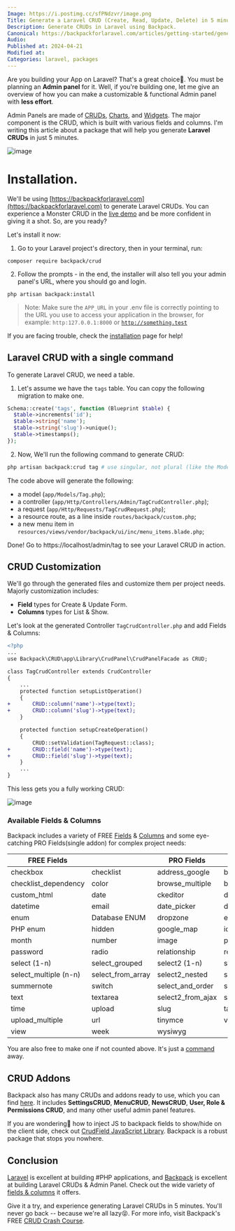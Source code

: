 ```yaml
---
Image: https://i.postimg.cc/sfPNdzvr/image.png
Title: Generate a Laravel CRUD (Create, Read, Update, Delete) in 5 minutes.
Description: Generate CRUDs in Laravel using Backpack.
Canonical: https://backpackforlaravel.com/articles/getting-started/generate-crud-create-read-update-delete-in-laravel-in-5-minutes
Audio:
Published at: 2024-04-21
Modified at:
Categories: laravel, packages
---
```


Are you building your App on Laravel? That's a great choice🎉. You must be planning an **Admin panel** for it. Well, if you're building one, let me give an overview of how you can make a customizable & functional Admin panel with **less effort**.

Admin Panels are made of [CRUDs](https://backpackforlaravel.com/docs/6.x/getting-started-basics#whats-a-crud), [Charts](https://backpackforlaravel.com/docs/6.x/base-widgets#chart-pro), and [Widgets](https://backpackforlaravel.com/docs/6.x/base-widgets). The major component is the CRUD, which is built with various fields and columns. I'm writing this article about a package that will help you generate **Laravel CRUDs** in just 5 minutes.

![image](https://i.postimg.cc/sfPNdzvr/image.png)

# Installation.

We'll be using [https://backpackforlaravel.com](https://backpackforlaravel.com) to generate Laravel CRUDs. You can experience a Monster CRUD in the [live demo](https://demo.backpackforlaravel.com/admin/monster) and be more confident in giving it a shot. So, are you ready?

Let's install it now:

1. Go to your Laravel project's directory, then in your terminal, run:


```shell
composer require backpack/crud
```

2. Follow the prompts - in the end, the installer will also tell you your admin panel's URL, where you should go and login.


```shell
php artisan backpack:install
```

> Note: Make sure the `APP_URL` in your .env file is correctly pointing to the URL you use to access your application in the browser, for example: `http:127.0.0.1:8000` or [`http://something.test`](http://something.test)

If you are facing trouble, check the [installation](https://backpackforlaravel.com/docs/6.x/installation) page for help!

## Laravel CRUD with a single command

To generate Laravel CRUD, we need a table.

1. Let's assume we have the `tags` table. You can copy the following migration to make one.


```php
Schema::create('tags', function (Blueprint $table) {
  $table->increments('id');
  $table->string('name');
  $table->string('slug')->unique();
  $table->timestamps();
});
```

2. Now, We'll run the following command to generate CRUD:


```bash
php artisan backpack:crud tag # use singular, not plural (like the Model name)
```

The code above will generate the following:

* a model (`app/Models/Tag.php`);
* a controller (`app/Http/Controllers/Admin/TagCrudController.php`);
* a request (`app/Http/Requests/TagCrudRequest.php`);
* a resource route, as a line inside `routes/backpack/custom.php`;
* a new menu item in `resources/views/vendor/backpack/ui/inc/menu_items.blade.php`;

Done! Go to https://localhost/admin/tag to see your Laravel CRUD in action.

## CRUD Customization

We'll go through the generated files and customize them per project needs. Majorly customization includes:

* **Field** types for Create & Update Form.
* **Columns** types for List & Show.


Let's look at the generated Controller `TagCrudController.php` and add Fields & Columns:

```diff
<?php
...
use Backpack\CRUD\app\Library\CrudPanel\CrudPanelFacade as CRUD;

class TagCrudController extends CrudController
{
    ...
    protected function setupListOperation()
    {
+       CRUD::column('name')->type(text);
+       CRUD::column('slug')->type(text);
    }

    protected function setupCreateOperation()
    {
        CRUD::setValidation(TagRequest::class);
+       CRUD::field('name')->type(text);
+       CRUD::field('slug')->type(text);
    }
    ...
}
```

This less gets you a fully working CRUD:

![image](https://i.postimg.cc/kXXw8DcS/chrome-capture-2024-3-17-1.gif)

### Available Fields & Columns

Backpack includes a variety of FREE [Fields](https://backpackforlaravel.com/docs/6.x/crud-fields) & [Columns](https://backpackforlaravel.com/docs/6.x/crud-columns) and some eye-catching PRO Fields(single addon) for complex project needs:

| FREE Fields |  | PRO Fields |  |
| --- | --- | --- | --- |
| checkbox | checklist | address\_google | browse |
| checklist\_dependency | color | browse\_multiple | base64\_image |
| custom\_html | date | ckeditor | date\_range |
| datetime | email | date\_picker | datetime\_picker |
| enum | Database ENUM | dropzone | easymde |
| PHP enum | hidden | google\_map | icon\_picker |
| month | number | image | phone |
| password | radio | relationship | repeatable |
| select (1-n) | select\_grouped | select2 (1-n) | select2\_multiple (n-n) |
| select\_multiple (n-n) | select\_from\_array | select2\_nested | select2\_grouped |
| summernote | switch | select\_and\_order | select2\_from\_array |
| text | textarea | select2\_from\_ajax | select2\_from\_ajax\_multiple |
| time | upload | slug | table |
| upload\_multiple | url | tinymce | video |
| view | week | wysiwyg |  |

You are also free to make one if not counted above. It's just a [command](https://backpackforlaravel.com/docs/6.x/crud-fields#creating-a-custom-field-type-1) away.

## CRUD Addons

Backpack also has many CRUDs and addons ready to use, which you can find [here](https://backpackforlaravel.com/addons). It includes **SettingsCRUD**, **MenuCRUD**, **NewsCRUD**, **User, Role & Permissions CRUD**, and many other useful admin panel features.

If you are wondering🤔 how to inject JS to backpack fields to show/hide on the client side, check out [CrudField JavaScript Library](https://backpackforlaravel.com/docs/6.x/crud-fields-javascript-api). Backpack is a robust package that stops you nowhere.

## Conclusion

[Laravel](https://laravel.com/) is excellent at building #PHP applications, and [Backpack](https://backpackforlaravel.com/) is excellent at building Laravel CRUDs & Admin Panel. Check out the wide variety of [fields & columns](https://backpackforlaravel.com/docs/6.x/crud-fields) it offers.

Give it a try, and experience generating Laravel CRUDs in 5 minutes. You'll never go back -- because we're all lazy😝. For more info, visit Backpack's FREE [CRUD Crash Course](https://backpackforlaravel.com/docs/6.x/crud-tutorial).